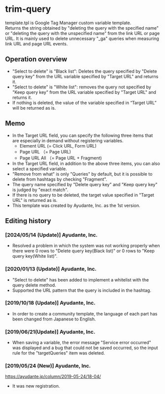 # trim-query
template.tpl is Google Tag Manager custom variable template.  
Returns the string obtained by "deleting the query with the specified name" or "deleting the query with the unspecified name" from the link URL or page URL.
It is mainly used to delete unnecessary "_ga" queries when measuring link URL and page URL events.

## Operation overview
- "Select to delete" is "Black list": Deletes the query specified by "Delete query key" from the URL variable specified by "Target URL" and returns it.
- "Select to delete" is "White list": removes the query not specified by "Keep query key" from the URL variable specified by "Target URL" and returns it.
- If nothing is deleted, the value of the variable specified in “Target URL” will be returned as is.

## Memo
- In the Target URL field, you can specify the following three items that are especially in demand without registering variables.
  - Element URL (= Click URL, Form URL)
  - Page URL （= Page URL)
  - Page URL All （= Page URL + Fragment)
- In the Target URL field, in addition to the above three items, you can also select a specified variable.
- "Remove from what" is only "Queries" by default, but it is possible to delete from hashtags by checking "Fragment".
- The query name specified by "Delete query key" and "Keep query key" is judged by "exact match".
- If there is no query to be deleted, the target value specified in "Target URL" is returned as is.
- This template was created by Ayudante, Inc. as the 1st version.

## Editing history
### [2024/05/14 (Update)] Ayudante, Inc.
- Resolved a problem in which the system was not working properly when there were 0 rows to "Delete query key(Black list)" or 0 rows to "Keep query key(White list)".

### [2020/01/13 (Update)] Ayudante, Inc.
- "Select to delete" has been added to implement a whitelist with the query delete method.
- Supported the URL pattern that the query is included in the hashtag.

### [2019/10/18 (Update)] Ayudante, Inc. 
- In order to create a community template, the language of each part has been changed from Japanese to English.

### [2019/06/21(Update)] Ayudante, Inc. 
- When saving a variable, the error message "Service error occurred" was displayed and a bug that could not be saved occurred, so the input rule for the "targetQueries" item was deleted.

### [2019/05/24 (New)] Ayudante, Inc.
https://ayudante.jp/column/2019-05-24/18-04/
- It was new registration.
